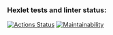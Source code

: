 ### Hexlet tests and linter status:
[![Actions Status](https://github.com/Oxana-Sorokina/frontend-project-46/actions/workflows/hexlet-check.yml/badge.svg)](https://github.com/Oxana-Sorokina/frontend-project-46/actions)
[![Maintainability](https://api.codeclimate.com/v1/badges/80458634db7d39858805/maintainability)](https://codeclimate.com/github/Oxana-Sorokina/frontend-project-46/maintainability)
